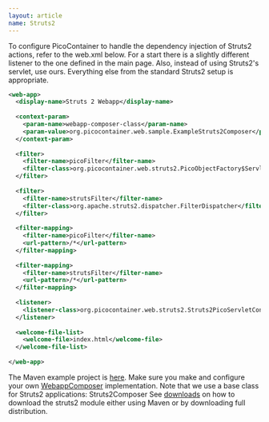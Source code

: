 ```yaml
---
layout: article
name: Struts2
---
```


To configure PicoContainer to handle the dependency injection of Struts2 actions, refer to the web.xml below. For a start there is a slightly different listener to the one defined in the main page. Also, instead of using Struts2's servlet, use ours. Everything else from the standard Struts2 setup is appropriate.

```xml
<web-app>  
  <display-name>Struts 2 Webapp</display-name>  
  
  <context-param>  
    <param-name>webapp-composer-class</param-name>  
    <param-value>org.picocontainer.web.sample.ExampleStruts2Composer</param-value>  
  </context-param>  
  
  <filter>  
    <filter-name>picoFilter</filter-name>  
    <filter-class>org.picocontainer.web.struts2.PicoObjectFactory$ServletFilter</filter-class>  
  </filter>  
  
  <filter>  
    <filter-name>strutsFilter</filter-name>  
    <filter-class>org.apache.struts2.dispatcher.FilterDispatcher</filter-class>  
  </filter>  
  
  <filter-mapping>  
    <filter-name>picoFilter</filter-name>  
    <url-pattern>/*</url-pattern>  
  </filter-mapping>  
  
  <filter-mapping>  
    <filter-name>strutsFilter</filter-name>  
    <url-pattern>/*</url-pattern>  
  </filter-mapping>  
  
  <listener>  
    <listener-class>org.picocontainer.web.struts2.Struts2PicoServletContainerListener</listener-class>  
  </listener>  
  
  <welcome-file-list>  
    <welcome-file>index.html</welcome-file>  
  </welcome-file-list>  
  
</web-app> 
```

The Maven example project is [here](http://svn.codehaus.org/picocontainer/java/2.x/trunk/web/examples/struts2-webapp/). Make sure you make and configure your own [WebappComposer](composition.html) implementation. Note that we use a base class for Struts2 applications: Struts2Composer
See [downloads](downloads.html) on how to download the struts2 module either using Maven or by downloading full distribution.
